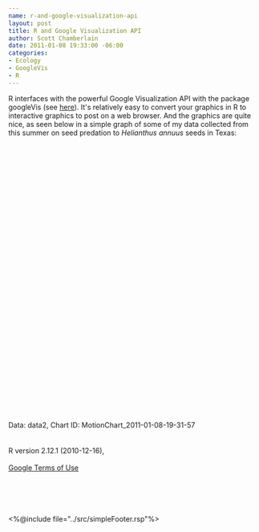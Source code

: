 ```yaml
--- 
name: r-and-google-visualization-api
layout: post
title: R and Google Visualization API
author: Scott Chamberlain
date: 2011-01-08 19:33:00 -06:00
categories: 
- Ecology
- GoogleVis
- R
---
```

R interfaces with the powerful Google Visualization API with the package googleVis (see <a href="http://code.google.com/p/google-motion-charts-with-r/">here</a>). It's relatively easy to convert your graphics in R to interactive graphics to post on a web browser. And the graphics are quite nice, as seen below in a simple graph of some of my data collected from this summer on seed predation to <i>Helianthus annuus</i> seeds in Texas:<br /><br /><script src="http://www.google.com/jsapi" type="text/javascript"></script><br /><script type="text/javascript">google.load("visualization", "1", { packages:["motionchart"] });google.setOnLoadCallback(drawChart);function drawChart() {var data = new google.visualization.DataTable();var datajson = [ [ "Site 1",new Date(2008,0,8),"beall","far",2.7558, 119.7 ],[ "Site 1",new Date(2009,0,8),"beall","near",0.53571,128.83 ],[ "Site 1",new Date(2010,0,8),"mine field","near",0.36207,103.23 ],[ "Site 2",new Date(2008,0,8),"beall","near",0.051212,82.188 ],[ "Site 2",new Date(2009,0,8),"mine field","far",     0,45.664 ],[ "Site 2",new Date(2010,0,8),"mine field","near",     0,50.319 ],[ "Site 3",new Date(2007,0,8),"beall","far",0.30909,94.639 ],[ "Site 3",new Date(2008,0,8),"beall","near",0.02439,137.54 ],[ "Site 3",new Date(2009,0,8),"mine field","far",0.85294,97.058 ],[ "Site 3",new Date(2010,0,8),"mine field","near",0.050633,127.31 ],[ "Site 4",new Date(2007,0,8),"beall","far",0.34539,109.48 ],[ "Site 4",new Date(2008,0,8),"beall","near",0.27667,127.04 ],[ "Site 4",new Date(2009,0,8),"mine field","far",0.69652,138.99 ],[ "Site 4",new Date(2010,0,8),"mine field","near",0.16392,153.22 ],[ "Site 5",new Date(2007,0,8),"mine field","far",0.060811,124.68 ],[ "Site 5",new Date(2008,0,8),"mine field","near",0.12821, 103.6 ] ];data.addColumn('string','site2');data.addColumn('date','years');data.addColumn('string','seed_source');data.addColumn('string','near_far');data.addColumn('number','meanholes');data.addColumn('number','meanseeds');data.addRows(datajson);var chart = new google.visualization.MotionChart(   document.getElementById('MotionChart_2011-01-08-19-31-57'));var options ={};options["width"] =    600;options["height"] =    500;chart.draw(data,options);}</script><br /><div id="MotionChart_2011-01-08-19-31-57" style="height: 500px; width: 600px;"></div>Data: data2, Chart ID: MotionChart_2011-01-08-19-31-57<br /><br /><br />R version 2.12.1 (2010-12-16),<br /><a href="http://code.google.com/apis/visualization/terms.html"><br />Google Terms of Use</a><br /><br /><br /><br /><br /><br />&lt;%@include file="../src/simpleFooter.rsp"%&gt;
